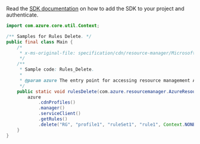 Read the [SDK documentation](https://github.com/Azure/azure-sdk-for-java/blob/azure-resourcemanager_2.15.0/sdk/resourcemanager/azure-resourcemanager/README.md) on how to add the SDK to your project and authenticate.

```java
import com.azure.core.util.Context;

/** Samples for Rules Delete. */
public final class Main {
    /*
     * x-ms-original-file: specification/cdn/resource-manager/Microsoft.Cdn/stable/2021-06-01/examples/Rules_Delete.json
     */
    /**
     * Sample code: Rules_Delete.
     *
     * @param azure The entry point for accessing resource management APIs in Azure.
     */
    public static void rulesDelete(com.azure.resourcemanager.AzureResourceManager azure) {
        azure
            .cdnProfiles()
            .manager()
            .serviceClient()
            .getRules()
            .delete("RG", "profile1", "ruleSet1", "rule1", Context.NONE);
    }
}
```
